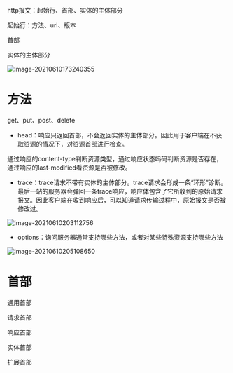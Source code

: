 http报文：起始行、首部、实体的主体部分

起始行：方法、url、版本

首部

实体的主体部分

![image-20210610173240355](D:\note\http权威指南\images\image-20210610173240355.png)

# 方法

get、put、post、delete

- head：响应只返回首部，不会返回实体的主体部分。因此用于客户端在不获取资源的情况下，对资源首部进行检查。

通过响应的content-type判断资源类型，通过响应状态吗码判断资源是否存在，通过响应的last-modified看资源是否被修改。

- trace：trace请求不带有实体的主体部分。trace请求会形成一条“环形”诊断。最后一站的服务器会弹回一条trace响应，响应体包含了它所收到的原始请求报文。因此客户端在收到响应后，可以知道请求传输过程中，原始报文是否被修改过。

![image-20210610203112756](D:\note\http权威指南\images\image-20210610203112756.png)

- options：询问服务器通常支持哪些方法，或者对某些特殊资源支持哪些方法

![image-20210610205108650](D:\note\http权威指南\images\image-20210610205108650.png)

# 首部

通用首部

请求首部

响应首部

实体首部

扩展首部